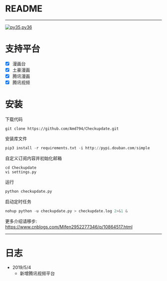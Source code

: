 # README
*****
[![py35,py36](https://img.shields.io/badge/Python-3.5|3.6,3|7-green.svg)](https://github.com/Amd794)

# 支持平台
- [x] 漫画台
- [x] 土豪漫画
- [x] 腾讯漫画
- [x] 腾讯视频

# 安装
下载代码
```
git clone https://github.com/Amd794/Checkupdate.git
```
安装库文件
```python
pip3 install -r requirements.txt -i http://pypi.douban.com/simple
```
自定义订阅内容并初始化邮箱
```
cd Checkupdate
vi settings.py
```
运行
```python
python checkupdate.py
```
启动定时任务
```python
nohup python -u checkupdate.py > checkupdate.log 2>&1 &
```
更多介绍请移步: https://www.cnblogs.com/Mifen2952277346/p/10864517.html
*****
# 日志
+ 2019/5/4
  + 新增腾讯视频平台
